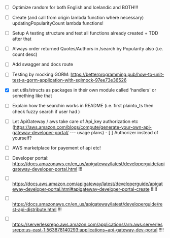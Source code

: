 - [ ] Optimize random for both English and Icelandic and BOTH!!!

- [ ] Create (and call from origin lambda function where necessary) updatingPopularityCount lambda functions!
- [ ] Setup A testing structure and test all functions already created + TDD after that


- [ ] Always order returned Quotes/Authors in /search by Popularity also (i.e. count desc)
- [ ] Add swagger and docs route


- [ ] Testing by mocking GORM: https://betterprogramming.pub/how-to-unit-test-a-gorm-application-with-sqlmock-97ee73e36526 


- [x] set utils/structs as packages in their own module called 'handlers' or something like that

- [ ] Explain how the searchin works in README (i.e. first plainto_ts then check fuzzy search if user had )

- [ ] Let ApiGateway / aws take care of Api_key authorization etc (https://aws.amazon.com/blogs/compute/generate-your-own-api-gateway-developer-portal/ --- usage plans)
- [ ] Authorizer instead of yourself?
- [ ] AWS marketplace for payement of api etc!
- [ ] Developer portal: https://docs.amazonaws.cn/en_us/apigateway/latest/developerguide/apigateway-developer-portal.html !!!
- [ ] https://docs.aws.amazon.com/apigateway/latest/developerguide/apigateway-developer-portal.html#apigateway-developer-portal-create !!!!!
- [ ] https://docs.amazonaws.cn/en_us/apigateway/latest/developerguide/rest-api-distribute.html !!!
- [ ] https://serverlessrepo.aws.amazon.com/applications/arn:aws:serverlessrepo:us-east-1:563878140293:applications~api-gateway-dev-portal !!!! 